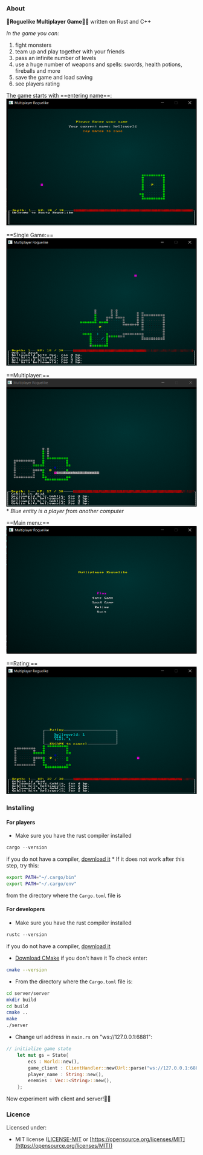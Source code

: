 ### About

🧝**Roguelike Multiplayer Game**🧙‍♂️ written on Rust and C++

*In the game you can:*
1. fight monsters
2. team up and play together with your friends
3. pass an infinite number of levels
4. use a huge number of weapons and spells: swords, health potions, fireballs and more
5. save the game and load saving
6. see players rating

The game starts with ==entering name==:
![Entering Name](./pictures/entering_name.png)

==Single Game:==
![Single Game](./pictures/single.png)

==Multiplayer:==
![Multiplayer Game](./pictures/multi.png)
\* *Blue entity is a player from another computer*

==Main menu:==
![Main menu](./pictures/meny.png)

==Rating:==
![Rating](./pictures/rating.png)

### Installing

#### For players
- Make sure you have the rust compiler installed
```rust
cargo --version
```
  if you do not have a compiler, [download it](https://rustup.rs/)
  \* If it does not work after this step, try this:
```bash
export PATH="~/.cargo/bin"
export PATH="~/.cargo/env"
```
from the directory where the `Cargo.toml` file is

#### For developers
- Make sure you have the rust compiler installed
```rust
rustc --version
```
  if you do not have a compiler, [download it](https://rustup.rs/)
  
- [Download CMake](https://cmake.org/install/) if you don't have it
  To check enter:
```bash
cmake --version
```
  
- From the directory where the `Cargo.toml` file is:
```bash
cd server/server
mkdir build
cd build
cmake ..
make
./server
```

- Change url address in `main.rs` on "ws://127.0.0.1:6881":
```rust
// initialize game state
    let mut gs = State{
        ecs : World::new(),
        game_client : ClientHandler::new(Url::parse("ws://127.0.0.1:6881").expect("Address error")),
        player_name : String::new(),
        enemies : Vec::<String>::new(),
    };
```

Now experiment with client and server!🧑‍🔬

### Licence

Licensed under:
- MIT license ([LICENSE-MIT](https://github.com/seanmonstar/httparse/blob/master/LICENSE-MIT) or [https://opensource.org/licenses/MIT](https://opensource.org/licenses/MIT))
